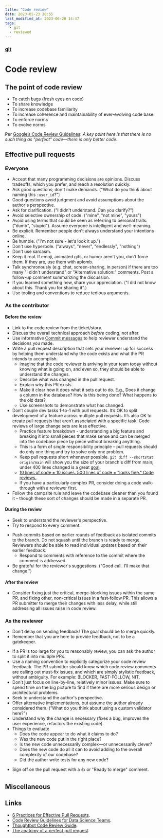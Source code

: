 ```yaml
---
title: "Code review"
date: 2023-05-23 20:55
last_modified_at: 2023-06-20 14:47
tags:
  - git
  - reviewed
---
```


### [git](git.md)

# Code review

## The point of code review

* To catch bugs (fresh eyes on code)
* To share knowledge
* To increase codebase familiarity
* To increase coherence and maintainability of ever-evolving code base
* To enforce norms
* To evolve norms

Per [Google’s Code Review Guidelines](https://google.github.io/eng-practices/review/reviewer/standard.html): _A key point here is that there is no such thing as "perfect" code—there is only better code_.

## Effective pull requests

### Everyone

-   Accept that many programming decisions are opinions. Discuss tradeoffs, which you prefer, and reach a resolution quickly.
-   Ask good questions; don't make demands. ("What do you think about naming this `:user_id`?")
-   Good questions avoid judgment and avoid assumptions about the author's perspective.
-   Ask for clarification. ("I didn't understand. Can you clarify?")
-   Avoid selective ownership of code. ("mine", "not mine", "yours")
-   Avoid using terms that could be seen as referring to personal traits. ("dumb", "stupid"). Assume everyone is intelligent and well-meaning.
-   Be explicit. Remember people don't always understand your intentions online.
-   Be humble. ("I'm not sure - let's look it up.")
-   Don't use hyperbole. ("always", "never", "endlessly", "nothing")
-   Don't use sarcasm.
-   Keep it real. If emoji, animated gifs, or humor aren't you, don't force them. If they are, use them with aplomb.
-   Talk synchronously (e.g. chat, screen-sharing, in person) if there are too many "I didn't understand" or "Alternative solution:" comments. Post a follow-up comment summarizing the discussion.
-   If you learned something new, share your appreciation. ("I did not know about this. Thank you for sharing it".)
- Use tooling and conventions to reduce tedious arguments. 

### As the contributor

#### Before the review

* Link to the code review from the ticket/story.
* Discuss the overall technical approach *before* coding, not after. 
* Use informative [Commit messages](Commit%20messages.md) to help reviewer understand the decisions you made.
* Write a pull request description that sets your reviewer up for success by helping them understand why the code exists and what the PR intends to accomplish.
	* Imagine that the code reviewer is arriving in your team today without knowing what is going on, and even so, they should be able to understand the changes.
	* Describe what was changed in the pull request.
	* Explain why this PR exists.
	* Make it clear how it does what it sets out to do. E.g., Does it change a column in the database? How is this being done? What happens to the old data?
	* Use screenshots to demonstrate what has changed.
* Don’t couple dev tasks 1-to-1 with pull requests. It’s OK to split development of a feature across multiple pull requests. It’s also OK to create pull requests that aren’t associated with a specific task. Code reviews of large change sets are less effective.
	* Practice feature breakdown - understanding a big feature and breaking it into small pieces that make sense and can be merged into the codebase piece by piece without breaking anything.
	* This is a form of single responsibility principle – pull requests should do only one thing and try to solve only one problem.
	* Keep pull requests short whenever possible. `git diff --shortstat origin/main` will show you the size of your branch's diff from main; under 400 lines changed is a great [goal](https://smartbear.com/learn/code-review/best-practices-for-peer-code-review/).
	* [10 lines of code = 10 issues. 500 lines of code = "looks fine." Code reviews.](https://twitter.com/iamdevloper/status/397664295875805184).
	* If you have a particularly complex PR, consider doing a code walk-through with a reviewer first.
*  Follow the campsite rule and leave the codebase cleaner than you found it – though these sort of changes should be made in a separate PR.

#### During the review

-  Seek to understand the reviewer's perspective.
-  Try to respond to every comment.
*   Push commits based on earlier rounds of feedback as isolated commits to the branch. Do not squash until the branch is ready to merge. Reviewers should be able to read individual updates based on their earlier feedback.
	* Respond to comments with reference to the commit where the comment is addressed.
*   Be grateful for the reviewer's suggestions. ("Good call. I'll make that change.")

#### After the review

* Consider fixing just the critical, merge-blocking issues within the same PR, and fixing other, non-critical issues in a fast-follow PR. This allows a PR submitter to merge their changes with less delay, while still addressing all issues raise in code review.

### As the reviewer

- Don't delay on sending feedback! The goal should be to merge quickly.
-   Remember that you are here to provide feedback, not to be a gatekeeper.
* If a PR is too large for you to reasonably review, you can ask the author to split it into multiple PRs.
* Use a naming convention to explicitly categorize your code review feedback. The PR submitter should know which code review comments are calling out must-fix issues, and which are simply stylistic feedback, without ambiguity. For example: BLOCKER, FAST-FOLLOW, NIT.
* Don't just focus on line-by-line, relatively minor issues. Make sure to spend time on the big picture to find if there are more serious design or architectural problems.
*   Seek to understand the author's perspective.
* Offer alternative implementations, but assume the author already considered them. ("What do you think about using a custom validator here?")
* Understand why the change is necessary (fixes a bug, improves the user experience, refactors the existing code).
* Things to evaluate
	* Does the code appear to do what it claims to do?
	* Was the new code put in the right place?
	* Is the new code unnecessarily complex—or unnecessarily clever?
	* Does the new code do all it can to avoid adding to the overall complexity of our codebase?
	* Did the author write tests for any new code?
-   Sign off on the pull request with a 👍 or "Ready to merge" comment.

## Miscellaneous

## Links

* [6 Practices for Effective Pull Requests](https://blog.thepete.net/blog/2019/05/10/6-practices-for-effective-pull-requests/).
* [Code Review Guidelines for Data Science Teams](https://tdhopper.com/blog/code-review-guidelines).
* [Thoughtbot Code Review Guide](https://github.com/thoughtbot/guides/tree/main/code-review).
* [The anatomy of a perfect pull request](https://hugooodias.medium.com/the-anatomy-of-a-perfect-pull-request-567382bb6067).
